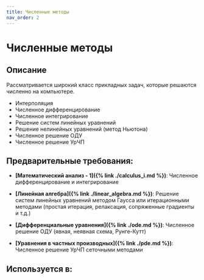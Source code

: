 ```yaml
---
title: Численные методы
nav_order: 2
---
```


# Численные методы


## Описание 
Рассматривается широкий класс прикладных задач, которые решаются численно на компьютере.
- Интерполяция
- Численное дифференцирование
- Численное интегрирование
- Решение систем линейных уравнений 
- Решение нелинейных уравнений (метод Ньютона)
- Численное решение ОДУ
- Численное решение УрЧП


## Предварительные требования:

- **[Математический анализ - 1]({% link ./calculus_i.md %})**: Численное дифференцирование и интегрирование


- **[Линейная алгебра]({% link ./linear_algebra.md %})**: Решение систем линейных уравнений методом Гаусса или итерационными методами (простая итерация, релаксация, сопряженные градиенты и т.д.)


- **[Дифференциальные уравнения]({% link ./ode.md %})**: Численное решение ОДУ (явная, неявная схема, Рунге-Кутт)


- **[Уравнения в частных производных]({% link ./pde.md %})**: Численное решение УрЧП сеточными методами



## Используется в:
